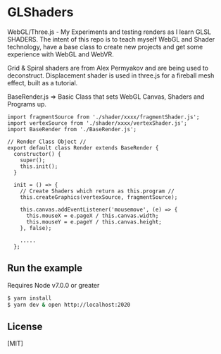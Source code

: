 # GLShaders

  WebGL/Three.js - My Experiments and testing renders as I learn GLSL SHADERS. The intent of this repo is to teach myself
  WebGL and Shader technology, have a base class to create new projects and get some experience with WebGL and WebVR.

  Grid & Spiral shaders are from Alex Permyakov and are being used to deconstruct.
  Displacement shader is used in three.js for a fireball mesh effect, built as a tutorial.

  BaseRender.js => Basic Class that sets WebGL Canvas, Shaders and Programs up.

  ```
  import fragmentSource from './shader/xxxx/fragmentShader.js';
  import vertexSource from './shader/xxxx/vertexShader.js';
  import BaseRender from './BaseRender.js';

  // Render Class Object //
  export default class Render extends BaseRender {
    constructor() {
      super();
      this.init();
    }

    init = () => {
      // Create Shaders which return as this.program //
      this.createGraphics(vertexSource, fragmentSource);

      this.canvas.addEventListener('mousemove', (e) => {
        this.mouseX = e.pageX / this.canvas.width;
        this.mouseY = e.pageY / this.canvas.height;
      }, false);

      .....
    };
  ```

## Run the example
  Requires Node v7.0.0 or greater

```bash
$ yarn install
$ yarn dev & open http://localhost:2020
```

## License

[MIT]
